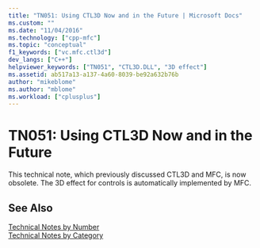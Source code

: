 ```yaml
---
title: "TN051: Using CTL3D Now and in the Future | Microsoft Docs"
ms.custom: ""
ms.date: "11/04/2016"
ms.technology: ["cpp-mfc"]
ms.topic: "conceptual"
f1_keywords: ["vc.mfc.ctl3d"]
dev_langs: ["C++"]
helpviewer_keywords: ["TN051", "CTL3D.DLL", "3D effect"]
ms.assetid: ab517a13-a137-4a60-8039-be92a632b76b
author: "mikeblome"
ms.author: "mblome"
ms.workload: ["cplusplus"]
---
```

# TN051: Using CTL3D Now and in the Future
This technical note, which previously discussed CTL3D and MFC, is now obsolete. The 3D effect for controls is automatically implemented by MFC.  
  
## See Also  
 [Technical Notes by Number](../mfc/technical-notes-by-number.md)   
 [Technical Notes by Category](../mfc/technical-notes-by-category.md)

